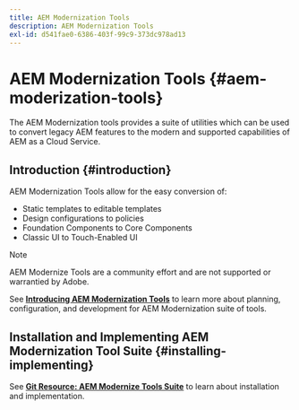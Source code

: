 ```yaml
---
title: AEM Modernization Tools
description: AEM Modernization Tools
exl-id: d541fae0-6386-403f-99c9-373dc978ad13
---
```

# AEM Modernization Tools {#aem-moderization-tools}

The AEM Modernization tools provides a suite of utilities which can be used to convert legacy AEM features to the modern and supported capabilities of AEM as a Cloud Service.


## Introduction {#introduction}

AEM Modernization Tools allow for the easy conversion of:

* Static templates to editable templates
* Design configurations to policies
* Foundation Components to Core Components
* Classic UI to Touch-Enabled UI

>[!NOTE]
>AEM Modernize Tools are a community effort and are not supported or warrantied by Adobe.

See **[Introducing AEM Modernization Tools](https://opensource.adobe.com/aem-modernize-tools/)** to learn more about planning, configuration, and  development for AEM Modernization suite of tools.

## Installation and Implementing AEM Modernization Tool Suite {#installing-implementing}

See **[Git Resource: AEM Modernize Tools Suite](https://github.com/adobe/aem-modernize-tools)** to learn about installation and implementation.
